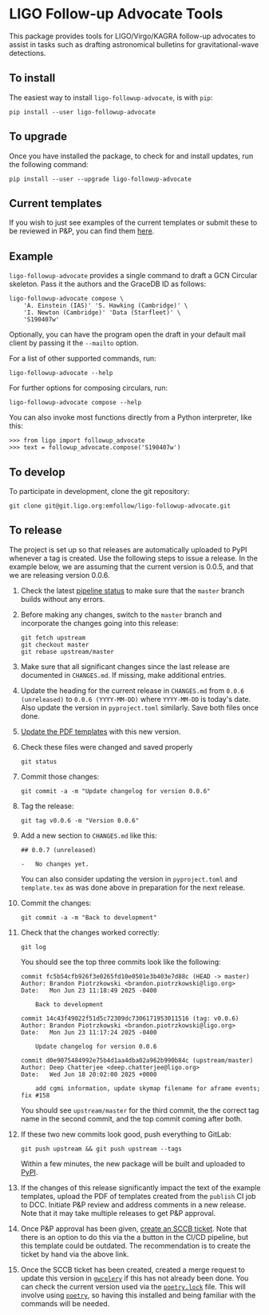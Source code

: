 LIGO Follow-up Advocate Tools
=============================

This package provides tools for LIGO/Virgo/KAGRA follow-up advocates to assist
in tasks such as drafting astronomical bulletins for gravitational-wave
detections.

To install
----------

The easiest way to install `ligo-followup-advocate`, is with `pip`:

    pip install --user ligo-followup-advocate

To upgrade
----------

Once you have installed the package, to check for and install updates, run the
following command:

    pip install --user --upgrade ligo-followup-advocate

Current templates
-----------------

If you wish to just see examples of the current templates or submit these to be
reviewed in P&P, you can find them [here](https://git.ligo.org/emfollow/ligo-followup-advocate/builds/artifacts/master/file/templates.pdf?job=publish).

Example
-------

`ligo-followup-advocate` provides a single command to draft a GCN Circular
skeleton. Pass it the authors and the GraceDB ID as follows:

    ligo-followup-advocate compose \
        'A. Einstein (IAS)' 'S. Hawking (Cambridge)' \
        'I. Newton (Cambridge)' 'Data (Starfleet)' \
        'S190407w'

Optionally, you can have the program open the draft in your default mail client
by passing it the `--mailto` option.

For a list of other supported commands, run:

    ligo-followup-advocate --help

For further options for composing circulars, run:

    ligo-followup-advocate compose --help

You can also invoke most functions directly from a Python interpreter, like
this:

    >>> from ligo import followup_advocate
    >>> text = followup_advocate.compose('S190407w')

To develop
----------

To participate in development, clone the git repository:

    git clone git@git.ligo.org:emfollow/ligo-followup-advocate.git

To release
----------

The project is set up so that releases are automatically uploaded to PyPI
whenever a tag is created. Use the following steps to issue a release. In the
example below, we are assuming that the current version is 0.0.5, and that we
are releasing version 0.0.6.

1.  Check the latest [pipeline status](https://git.ligo.org/emfollow/ligo-followup-advocate/pipelines)
    to make sure that the `master` branch builds without any errors.

2.  Before making any changes, switch to the `master` branch and incorporate
    the changes going into this release:

        git fetch upstream
        git checkout master
        git rebase upstream/master

3.  Make sure that all significant changes since the last release are
    documented in `CHANGES.md`. If missing, make additional entries.

4.  Update the heading for the current release in `CHANGES.md` from
    `0.0.6 (unreleased)` to `0.0.6 (YYYY-MM-DD)` where `YYYY-MM-DD` is today's
    date. Also update the version in `pyproject.toml` similarly. Save both
    files once done.

5.  [Update the PDF templates](https://git.ligo.org/emfollow/ligo-followup-advocate/-/tree/master/ligo/followup_advocate/test/templates/templates.tex)
    with this new version.
    
6.  Check these files were changed and saved properly
    
        git status

7.  Commit those changes:

        git commit -a -m "Update changelog for version 0.0.6"

8.  Tag the release:

        git tag v0.0.6 -m "Version 0.0.6"

9.  Add a new section to `CHANGES.md` like this:

        ## 0.0.7 (unreleased)

        -   No changes yet.

    You can also consider updating the version in `pyproject.toml` and
    `template.tex` as was done above in preparation for the next release.

10. Commit the changes:

        git commit -a -m "Back to development"

11. Check that the changes worked correctly:

        git log
    
    You should see the top three commits look like the following:

        commit fc5b54cfb926f3e0265fd10e0501e3b403e7d88c (HEAD -> master)
        Author: Brandon Piotrzkowski <brandon.piotrzkowski@ligo.org>
        Date:   Mon Jun 23 11:18:49 2025 -0400

            Back to development

        commit 14c43f49022f51d5c72309dc7306171953011516 (tag: v0.0.6)
        Author: Brandon Piotrzkowski <brandon.piotrzkowski@ligo.org>
        Date:   Mon Jun 23 11:17:24 2025 -0400

            Update changelog for version 0.0.6
        
        commit d0e9075484992e75b4d1aa4dba02a962b990b84c (upstream/master)
        Author: Deep Chatterjee <deep.chatterjee@ligo.org>
        Date:   Wed Jun 18 20:02:00 2025 +0000

            add cgmi information, update skymap filename for aframe events; fix #158

    You should see `upstream/master` for the third commit, the the correct tag
    name in the second commit, and the top commit coming after both.

12. If these two new commits look good, push everything to GitLab:

        git push upstream && git push upstream --tags

    Within a few minutes, the new package will be built and uploaded to [PyPI](https://pypi.org/project/ligo-followup-advocate/).

13. If the changes of this release significantly impact the text of the example
   templates, upload the PDF of templates created from the `publish` CI job to
   DCC. Initiate P&P review and address comments in a new release. Note that it
   may take multiple releases to get P&P approval.

14. Once P&P approval has been given, [create an SCCB ticket](https://git.ligo.org/computing/sccb/-/issues/new).
   Note that there is an option to do this via the a button in the CI/CD
   pipeline, but this template could be outdated. The recommendation is to
   create the ticket by hand via the above link.

15. Once the SCCB ticket has been created, created a merge request to update
   this version in [`gwcelery`](https://git.ligo.org/emfollow/gwcelery) if this
   has not already been done. You can check the current version used via the
   [`poetry.lock`](https://git.ligo.org/emfollow/gwcelery/-/blob/main/poetry.lock)
   file. This will involve using [`poetry`](https://python-poetry.org/), so
   having this installed and being familiar with the commands will be needed.
